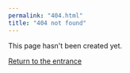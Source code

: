 ```yaml
---
permalink: "404.html"
title: "404 not found"
---
```


This page hasn't been created yet.

[Return to the entrance](/)